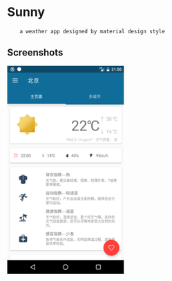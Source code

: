 # Sunny
        a weather app designed by material design style

## Screenshots
<img src="https://raw.githubusercontent.com/FrankHongS/Sunny/master/screenshots/Screenshot_20170919-215045.png" width="270" height="480"/>
